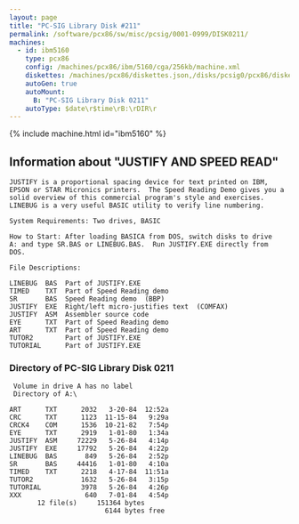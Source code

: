 ```yaml
---
layout: page
title: "PC-SIG Library Disk #211"
permalink: /software/pcx86/sw/misc/pcsig/0001-0999/DISK0211/
machines:
  - id: ibm5160
    type: pcx86
    config: /machines/pcx86/ibm/5160/cga/256kb/machine.xml
    diskettes: /machines/pcx86/diskettes.json,/disks/pcsig0/pcx86/diskettes.json
    autoGen: true
    autoMount:
      B: "PC-SIG Library Disk 0211"
    autoType: $date\r$time\rB:\rDIR\r
---
```


{% include machine.html id="ibm5160" %}

## Information about "JUSTIFY AND SPEED READ"

    JUSTIFY is a proportional spacing device for text printed on IBM,
    EPSON or STAR Micronics printers.  The Speed Reading Demo gives you a
    solid overview of this commercial program's style and exercises.
    LINEBUG is a very useful BASIC utility to verify line numbering.
    
    System Requirements: Two drives, BASIC
    
    How to Start: After loading BASICA from DOS, switch disks to drive
    A: and type SR.BAS or LINEBUG.BAS.  Run JUSTIFY.EXE directly from
    DOS.
    
    File Descriptions:
    
    LINEBUG  BAS  Part of JUSTIFY.EXE
    TIMED    TXT  Part of Speed Reading demo
    SR       BAS  Speed Reading demo  (BBP)
    JUSTIFY  EXE  Right/left micro-justifies text  (COMFAX)
    JUSTIFY  ASM  Assembler source code
    EYE      TXT  Part of Speed Reading demo
    ART      TXT  Part of Speed Reading demo
    TUTOR2        Part of JUSTIFY.EXE
    TUTORIAL      Part of JUSTIFY.EXE

### Directory of PC-SIG Library Disk 0211

     Volume in drive A has no label
     Directory of A:\

    ART      TXT      2032   3-20-84  12:52a
    CRC      TXT      1123  11-15-84   9:29a
    CRCK4    COM      1536  10-21-82   7:54p
    EYE      TXT      2919   1-01-80   1:34a
    JUSTIFY  ASM     72229   5-26-84   4:14p
    JUSTIFY  EXE     17792   5-26-84   4:22p
    LINEBUG  BAS       849   5-26-84   2:52p
    SR       BAS     44416   1-01-80   4:10a
    TIMED    TXT      2218   4-17-84  11:51a
    TUTOR2            1632   5-26-84   3:15p
    TUTORIAL          3978   5-26-84   4:26p
    XXX                640   7-01-84   4:54p
           12 file(s)     151364 bytes
                            6144 bytes free
